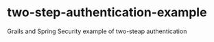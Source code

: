 two-step-authentication-example
===============================

Grails and Spring Security example of two-steap authentication
